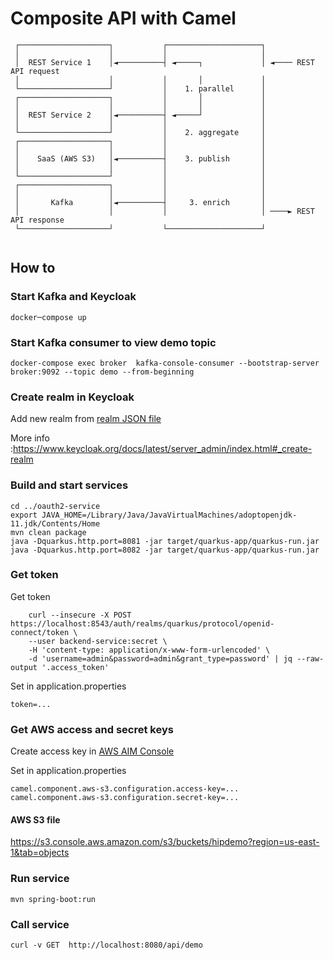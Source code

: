 # Composite API with Camel


```
 ┌────────────────────┐           ┌─────────────────────┐ 
 │                    │           │                     │ 
 │  REST Service 1    │◄──────────┤ ◄─────┐             │ ◄──── REST API request
 │                    │           │       │             │ 
 └────────────────────┘           │    1. parallel      │
 ┌────────────────────┐           │       │             │ 
 │                    │           │       │             │ 
 │  REST Service 2    │◄──────────┤ ◄─────┘             │ 
 │                    │           │                     │ 
 └────────────────────┘           │    2. aggregate     │
 ┌────────────────────┐           │                     │ 
 │                    │           │                     │ 
 │    SaaS (AWS S3)   │◄──────────┤    3. publish       │ 
 │                    │           │                     │ 
 └────────────────────┘           │                     │ 
 ┌────────────────────┐           │                     │ 
 │                    │           │                     │ 
 │       Kafka        │◄──────────┤     3. enrich       │ 
 │                    │           │                     │ ────► REST API response
 └────────────────────┘           └─────────────────────┘ 
 
```

## How to
### Start Kafka and Keycloak
```
docker─compose up
```
### Start Kafka consumer to view demo topic
```
docker-compose exec broker  kafka-console-consumer --bootstrap-server broker:9092 --topic demo --from-beginning
```
### Create realm in Keycloak
Add new realm from [realm JSON file](../oauth2-service/quarkus-realm.json)

More info :https://www.keycloak.org/docs/latest/server_admin/index.html#_create-realm

### Build and start services
```shell
cd ../oauth2-service
export JAVA_HOME=/Library/Java/JavaVirtualMachines/adoptopenjdk-11.jdk/Contents/Home
mvn clean package
java -Dquarkus.http.port=8081 -jar target/quarkus-app/quarkus-run.jar
java -Dquarkus.http.port=8082 -jar target/quarkus-app/quarkus-run.jar
```

### Get token
Get token
```
    curl --insecure -X POST https://localhost:8543/auth/realms/quarkus/protocol/openid-connect/token \
    --user backend-service:secret \
    -H 'content-type: application/x-www-form-urlencoded' \
    -d 'username=admin&password=admin&grant_type=password' | jq --raw-output '.access_token'
```
Set in application.properties
```text
token=...
```
### Get AWS access and secret keys
Create access key in [AWS AIM Console](https://console.aws.amazon.com/iam/home#/users/demo?section=security_credentials)

Set in application.properties
```text
camel.component.aws-s3.configuration.access-key=...
camel.component.aws-s3.configuration.secret-key=...
```
#### AWS S3 file
https://s3.console.aws.amazon.com/s3/buckets/hipdemo?region=us-east-1&tab=objects

### Run service
```
mvn spring-boot:run
```
### Call service
```
curl -v GET  http://localhost:8080/api/demo 
```


